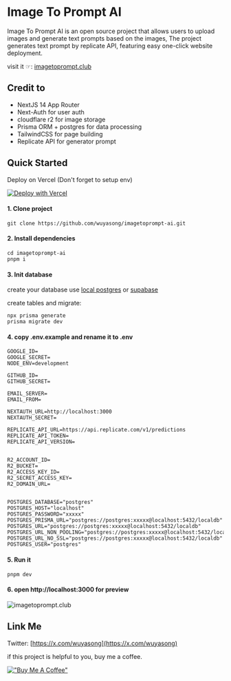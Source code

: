 # Image To Prompt AI

Image To Prompt AI is an open source project that allows users to upload images and generate text prompts based on the images, The project generates text prompt by replicate API, featuring easy one-click website deployment.

visit it ☞: [imagetoprompt.club](https://imagetoprompt.club)



## Credit to

- NextJS 14 App Router
- Next-Auth for user auth
- cloudflare r2 for image storage
- Prisma ORM + postgres for data processing
- TailwindCSS for page building
- Replicate API for generator prompt

## Quick Started

Deploy on Vercel (Don't forget to setup env)

[![Deploy with Vercel](https://vercel.com/button)](https://vercel.com/new/clone?repository-url=https://github.com/wuyasong/imagetoprompt-ai)

#### 1. Clone project

```
git clone https://github.com/wuyasong/imagetoprompt-ai.git
```

#### 2. Install dependencies

```
cd imagetoprompt-ai
pnpm i
```

#### 3. Init database

create your database use [local postgres](https://wiki.postgresql.org/wiki/Homebrew) or [supabase](https://supabase.com/)

create tables and migrate:

```
npx prisma generate
prisma migrate dev
```

#### 4. copy .env.example and rename it to .env

```
GOOGLE_ID=
GOOGLE_SECRET=
NODE_ENV=development

GITHUB_ID=
GITHUB_SECRET=

EMAIL_SERVER=
EMAIL_FROM=

NEXTAUTH_URL=http://localhost:3000
NEXTAUTH_SECRET=

REPLICATE_API_URL=https://api.replicate.com/v1/predictions
REPLICATE_API_TOKEN=
REPLICATE_API_VERSION=


R2_ACCOUNT_ID=
R2_BUCKET=
R2_ACCESS_KEY_ID=
R2_SECRET_ACCESS_KEY=
R2_DOMAIN_URL=


POSTGRES_DATABASE="postgres"
POSTGRES_HOST="localhost"
POSTGRES_PASSWORD="xxxxx"
POSTGRES_PRISMA_URL="postgres://postgres:xxxxx@localhost:5432/localdb"
POSTGRES_URL="postgres://postgres:xxxxx@localhost:5432/localdb"
POSTGRES_URL_NON_POOLING="postgres://postgres:xxxxx@localhost:5432/localdb"
POSTGRES_URL_NO_SSL="postgres://postgres:xxxxx@localhost:5432/localdb"
POSTGRES_USER="postgres"
```


#### 5. Run it

```
pnpm dev
```

#### 6. open http://localhost:3000 for preview

![imagetoprompt.club](https://pub-f5fc00c4ca7b445d95004c53d4b77e82.r2.dev/imagetoprompt%2FWX20240524-183623.png "Image To Prompt AI")



## Link Me

Twitter: [https://x.com/wuyasong](https://x.com/wuyasong)

if this project is helpful to you, buy me a coffee.

[!["Buy Me A Coffee"](https://www.buymeacoffee.com/assets/img/custom_images/orange_img.png)](https://www.buymeacoffee.com/wuyasong)
